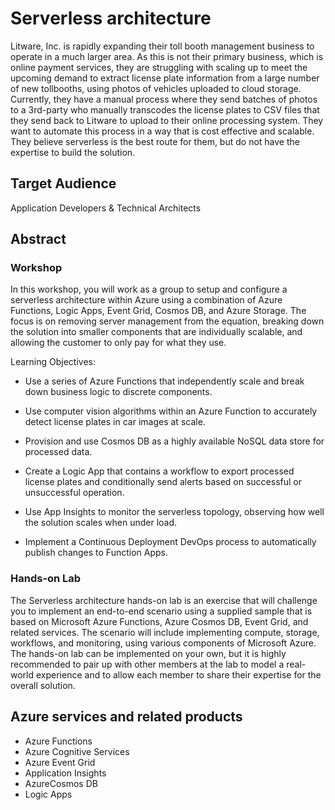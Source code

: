 # Serverless architecture

Litware, Inc. is rapidly expanding their toll booth management business to operate in a much larger area. As this is not their primary business, which is online payment services, they are struggling with scaling up to meet the upcoming demand to extract license plate information from a large number of new tollbooths, using photos of vehicles uploaded to cloud storage. Currently, they have a manual process where they send batches of photos to a 3rd-party who manually transcodes the license plates to CSV files that they send back to Litware to upload to their online processing system. They want to automate this process in a way that is cost effective and scalable. They believe serverless is the best route for them, but do not have the expertise to build the solution.

## Target Audience

Application Developers & Technical Architects

## Abstract

### Workshop

In this workshop, you will work as a group to setup and configure a serverless architecture within Azure using a combination of Azure Functions, Logic Apps, Event Grid, Cosmos DB, and Azure Storage. The focus is on removing server management from the equation, breaking down the solution into smaller components that are individually scalable, and allowing the customer to only pay for what they use.

Learning Objectives:

- Use a series of Azure Functions that independently scale and break down business logic to discrete components.

- Use computer vision algorithms within an Azure Function to accurately detect license plates in car images at scale.

- Provision and use Cosmos DB as a highly available NoSQL data store for processed data.

- Create a Logic App that contains a workflow to export processed license plates and conditionally send alerts based on successful or unsuccessful operation.

- Use App Insights to monitor the serverless topology, observing how well the solution scales when under load.

- Implement a Continuous Deployment DevOps process to automatically publish changes to Function Apps.

### Hands-on Lab

The Serverless architecture hands-on lab is an exercise that will challenge you to implement an end-to-end scenario using a supplied sample that is based on Microsoft Azure Functions, Azure Cosmos DB, Event Grid, and related services. The scenario will include implementing compute, storage, workflows, and monitoring, using various components of Microsoft Azure. The hands-on lab can be implemented on your own, but it is highly recommended to pair up with other members at the lab to model a real-world experience and to allow each member to share their expertise for the overall solution.

## Azure services and related products

- Azure Functions
- Azure Cognitive Services
- Azure Event Grid
- Application Insights
- AzureCosmos DB
- Logic Apps
